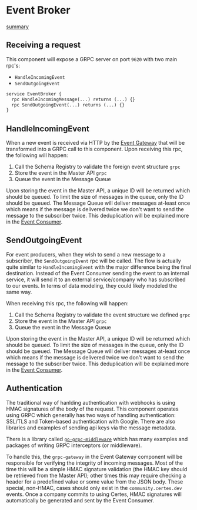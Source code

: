 # Event Broker

[summary](_media/event-broker-summary.md ':include')

## Receiving a request

This component will expose a GRPC server on port `9620` with two main rpc's:

- `HandleIncomingEvent`
- `SendOutgoingEvent`

```protobuf
service EventBroker {
  rpc HandleIncomingMessage(...) returns (...) {}
  rpc SendOutgoingEvent(...) returns (...) {}
}
```

## HandleIncomingEvent

When a new event is received via HTTP by the [Event Gateway](/event-gateway) that will be transformed into a GRPC call to this component. Upon receiving this rpc, the following will happen:

1. Call the Schema Registry to validate the foreign event structure `grpc`
1. Store the event in the Master API `grpc`
1. Queue the event in the Message Queue

Upon storing the event in the Master API, a unique ID will be returned which should be queued. To limit the size of messages in the queue, only the ID should be queued. The Message Queue will deliver messages at-least once which means if the message is delivered twice we don't want to send the message to the subscriber twice. This deduplication will be explained more in the [Event Consumer](/event-consumer#deduplication).

## SendOutgoingEvent

For event producers, when they wish to send a new message to a subscriber, the `SendOutgoingEvent` rpc will be called. The flow is actually quite similar to `HandleIncomingEvent` with the major difference being the final destination. Instead of the Event Consumer sending the event to an internal service, it will send it to an external service/company who has subscribed to our events. In terms of data modeling, they could likely modeled the same way.

When receiving this rpc, the following will happen:

1. Call the Schema Registry to validate the event structure we defined `grpc`
1. Store the event in the Master API `grpc`
1. Queue the event in the Message Queue

Upon storing the event in the Master API, a unique ID will be returned which should be queued. To limit the size of messages in the queue, only the ID should be queued. The Message Queue will deliver messages at-least once which means if the message is delivered twice we don't want to send the message to the subscriber twice. This deduplication will be explained more in the [Event Consumer](/event-consumer#deduplication).

## Authentication

The traditional way of hanlding authentication with webhooks is using HMAC signatures of the body of the request. This component operates using GRPC which generally has two ways of handling authentication: SSL/TLS and Token-based authentication with Google. There are also libraries and examples of sending api keys via the message metadata.

There is a library called [`go-grpc-middleware`](https://github.com/grpc-ecosystem/go-grpc-middleware) which has many examples and packages of writing GRPC interceptors (or middleware).

To handle this, the `grpc-gateway` in the Event Gateway component will be responsible for verifying the integrity of incoming messages. Most of the time this will be a simple HMAC signature validation (the HMAC key should be retrieved from the Master API); other times this may require checking a header for a predefined value or some value from the JSON body. These special, non-HMAC, cases should only exist in the `community.certes.dev` events. Once a company commits to using Certes, HMAC signatures will automatically be generated and sent by the Event Consumer.
